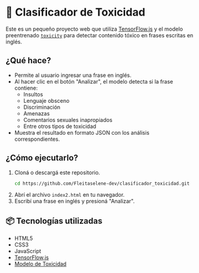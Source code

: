 # 🧠 Clasificador de Toxicidad

Este es un pequeño proyecto web que utiliza [TensorFlow.js](https://www.tensorflow.org/js) y el modelo preentrenado [`toxicity`](https://github.com/tensorflow/tfjs-models/tree/master/toxicity) para detectar contenido tóxico en frases escritas en inglés.

## ¿Qué hace?

- Permite al usuario ingresar una frase en inglés.
- Al hacer clic en el botón "Analizar", el modelo detecta si la frase contiene:
  - Insultos
  - Lenguaje obsceno
  - Discriminación
  - Amenazas
  - Comentarios sexuales inapropiados
  - Entre otros tipos de toxicidad
- Muestra el resultado en formato JSON con los análisis correspondientes.

## ¿Cómo ejecutarlo?

1. Cloná o descargá este repositorio.
   ```bash
   cd https://github.com/Fleitaselene-dev/clasificador_toxicidad.git
3. Abrí el archivo `index2.html` en tu navegador.
4. Escribí una frase en inglés y presioná "Analizar".


## 📦 Tecnologías utilizadas

- HTML5
- CSS3
- JavaScript
- [TensorFlow.js](https://cdn.jsdelivr.net/npm/@tensorflow/tfjs@3.0.0/)
- [Modelo de Toxicidad](https://cdn.jsdelivr.net/npm/@tensorflow-models/toxicity)

